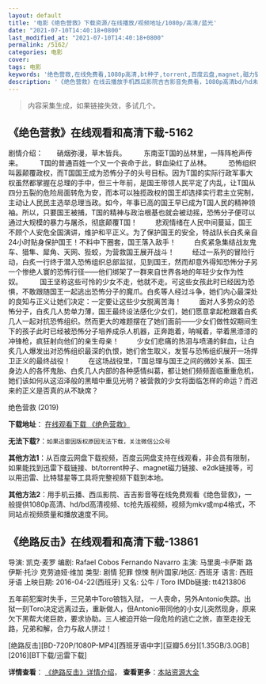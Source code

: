 ```yaml
---
layout: default
title: '电影《绝色营救》下载资源/在线播放/视频地址/1080p/高清/蓝光'
date: "2021-07-10T14:40:18+0800"
last_modified_at: "2021-07-10T14:40:18+0800"
permalink: /5162/
categories: 电影
cover:
tags: 电影
keywords: '绝色营救,在线免费看,1080p高清,bt种子,torrent,百度云盘,magnet,磁力链,迅雷下载资源'
description: '《绝色营救》在线云播放手机西瓜影院吉吉影音免费看，1080p高清bd/hd未删减完整版和tc抢先枪版，mkv/mp4格式，附带bt/torrent种子、magnet/磁力链、百度云盘、网盘资源迅雷下载链接'
---
```


>内容采集生成，如果链接失效，多试几个。


## 《绝色营救》在线观看和高清下载-5162

剧情介绍：　　硝烟弥漫，草木皆兵。  　　东南亚T国的丛林里，一阵阵枪声传来。  　　T国的普通百姓一个又一个丧命于此，鲜血染红了丛林。  　　恐怖组织叫嚣颠覆政权，而T国国王成为恐怖分子的头号目标。因为T国的实际行政军事大权虽然都掌握在总理的手中，但三十年前，是国王带领人民平定了内乱，让T国从四分五裂的危险局面转危为安，而本可以独揽政权的国王却选择实行君主立宪制，主动让人民民主选举总理当政。如今，年事已高的国王早已成为T国人民的精神领袖。所以，只要国王被捕，T国的精神与政治根基也就会被动摇，恐怖分子便可以通过大规模的暴力与屠杀，彻底颠覆T国！  　　悲观情绪在人民中间蔓延，国王不顾个人安危全国演讲，维护和平正义。为了保护国王的安全，特战队长白炙亲自24小时贴身保护国王！不料中下圈套，国王落入敌手！  　　白炙紧急集结战友鬼车、猎隼、犀角、天网、狴蛟，为营救国王展开战斗！  　　经过一系列的冒险行动，白炙一行终于潜入恐怖组织总部监狱，见到国王，然而却意外得知恐怖分子另一个惨绝人寰的恐怖行径——他们绑架了一群来自世界各地的年轻少女作为性奴。  　　国王坚称这些可怜的少女不走，他就不走。可这些女孩此时已经因为恐惧，不敢跟随国王一起逃出恐怖分子的魔爪。白炙等人经过斗争，她们内心最深处的良知与正义让她们决定：一定要让这些少女脱离苦海！  　　面对人多势众的恐怖分子，白炙几人势单力薄，国王最终设法感化少女们，她们愿意拿起枪跟着白炙几人一起对抗恐怖组织。然而更大的难题摆在了她们面前——少女们做性奴期间生下的孩子此时已经被恐怖分子培养成杀人机器，正奔跑着，呐喊着，举着黑漆漆的冲锋枪，疯狂射向他们的亲生母亲！  　　少女们悲痛的热泪与喷涌的鲜血，让白炙几人爆发出对恐怖组织最深的仇恨，她们舍生取义，发誓与恐怖组织展开一场捍卫正义的最终战役！  　　在这场战役里，T国总理与国王之间的微妙关系、国王身边人的各怀鬼胎、白炙几人内部的各种感情纠葛，都让她们频频面临重重危机，她们该如何从这沼泽般的黑暗中重见光明？被营救的少女将面临怎样的命运？而迟来的正义是否真的从不缺席？


绝色营救 (2019)

**下载地址**： [在线观看下载 《绝色营救》](https://www.btbtdy.me/btdy/dy16593.html) 


**无法下载?**：`如果迅雷因版权原因无法下载，关注微信公众号 `

**其他方法1**：从百度云网盘下载视频，百度云网盘支持在线观看，非会员有限制，如果能找到迅雷下载链接、bt/torrent种子、magnet磁力链接、e2dk链接等，可以用迅雷、比特彗星等工具将完整视频下载到本地。

**其他方法2**：用手机云播、西瓜影院、吉吉影音等在线免费观看《绝色营救》，一般提供1080p高清、hd/bd高清视频、tc抢先版视频，视频为mkv或mp4格式，不同站点视频质量和播放速度不同。


## 《绝路反击》在线观看和高清下载-13861

导演: 凯克·麦罗 编剧: Rafael Cobos Fernando Navarro 主演: 马里奥·卡萨斯 路伊斯·托沙 克劳迪娅·维加 类型: 剧情 犯罪 惊悚 制片国家/地区: 西班牙 语言: 西班牙语 上映日期: 2016-04-22(西班牙) 又名: 公牛 / Toro IMDb链接: tt4213806

五年前犯案时失手，三兄弟中Toro锒铛入狱， 一人丧命，另外Antonio失踪。出狱一刻Toro决定远离过去，重新做人，但Antonio带同他的小女儿突然现身，原来欠下黑帮大佬巨款，要求协助。三人被迫开始一段危险的逃亡之旅，直至走投无路，兄弟和解，合力与敌人拼过！


[绝路反击][BD-720P/1080P-MP4][西班牙语中字][豆瓣5.6分][1.35GB/3.0GB][2016][BT下载/迅雷下载]

**详情查看**： [《绝路反击》详情介绍](/movie/13861/)， **查看更多**：[本站资源大全](/movie/t/all/)

